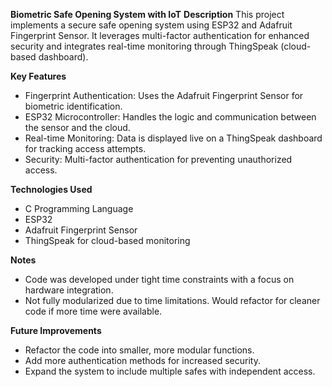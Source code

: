**Biometric Safe Opening System with IoT**
**Description**
This project implements a secure safe opening system using ESP32 and Adafruit Fingerprint Sensor. It leverages multi-factor authentication for enhanced security and integrates real-time monitoring through ThingSpeak (cloud-based dashboard).

**Key Features**
- Fingerprint Authentication: Uses the Adafruit Fingerprint Sensor for biometric identification.
- ESP32 Microcontroller: Handles the logic and communication between the sensor and the cloud.
- Real-time Monitoring: Data is displayed live on a ThingSpeak dashboard for tracking access attempts.
- Security: Multi-factor authentication for preventing unauthorized access.

**Technologies Used**
- C Programming Language
- ESP32
- Adafruit Fingerprint Sensor
- ThingSpeak for cloud-based monitoring

**Notes**
- Code was developed under tight time constraints with a focus on hardware integration.
- Not fully modularized due to time limitations. Would refactor for cleaner code if more time were available.

**Future Improvements**
- Refactor the code into smaller, more modular functions.
- Add more authentication methods for increased security.
- Expand the system to include multiple safes with independent access.

